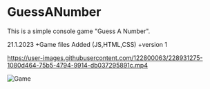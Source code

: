 # GuessANumber
This is a simple console game "Guess A Number".

21.1.2023
+Game files Added (JS,HTML,CSS)
+version 1


https://user-images.githubusercontent.com/122800063/228931275-1080d464-75b5-4794-9914-db037295891c.mp4

![Game](https://user-images.githubusercontent.com/122800063/228931776-69227c4d-439c-49cb-83c2-b36ab6a1ce76.PNG)
